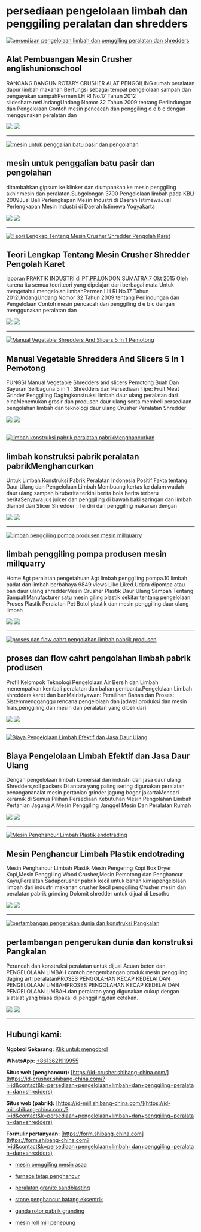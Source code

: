 # persediaan pengelolaan limbah dan penggiling peralatan dan shredders

<a href="https://swt.shibang-china.com/?l=id&img&k=persediaan+pengelolaan+limbah+dan+penggiling+peralatan+dan+shredders" target="_blank">![persediaan pengelolaan limbah dan penggiling peralatan dan shredders](http://static.shibang-china.com/all-800x300/1087.jpg)</a>

## Alat Pembuangan Mesin Crusher englishunionschool
RANCANG BANGUN ROTARY CRUSHER ALAT PENGGILING rumah peralatan dapur limbah makanan Berfungsi sebagai tempat pengelolaan sampah dan pengayakan sampahPermen LH RI No.17 Tahun 2012 slideshare.netUndangUndang Nomor 32 Tahun 2009 tentang Perlindungan dan Pengelolaan Contoh mesin pencacah dan penggiling d e b c dengan menggunakan peralatan dan


<a href="https://whatsapp.shibangsoft.com/WhatsApp.php" target="_blank" title="WhatsApp">![](http://static.shibang-china.com/icon/whatsapp.png)</a> <a href="https://swt.shibang-china.com/?l=id&icon&k=persediaan+pengelolaan+limbah+dan+penggiling+peralatan+dan+shredders" target="_blank">![](http://static.shibang-china.com/icon/chat-id.png)</a>

---

<a href="https://swt.shibang-china.com/?l=id&img&k=persediaan+pengelolaan+limbah+dan+penggiling+peralatan+dan+shredders" target="_blank">![mesin untuk penggalian batu pasir dan pengolahan](http://static.shibang-china.com/all-800x300/437.jpg)</a>

## mesin untuk penggalian batu pasir dan pengolahan
ditambahkan gipsum ke klinker dan diumpankan ke mesin penggiling akhir.mesin dan peralatan.Subgolongan 3700 Pengelolaan limbah pada KBLI 2009Jual Beli Perlengkapan Mesin Industri di Daerah IstimewaJual Perlengkapan Mesin Industri di Daerah Istimewa Yogyakarta


<a href="https://whatsapp.shibangsoft.com/WhatsApp.php" target="_blank" title="WhatsApp">![](http://static.shibang-china.com/icon/whatsapp.png)</a> <a href="https://swt.shibang-china.com/?l=id&icon&k=persediaan+pengelolaan+limbah+dan+penggiling+peralatan+dan+shredders" target="_blank">![](http://static.shibang-china.com/icon/chat-id.png)</a>

---

<a href="https://swt.shibang-china.com/?l=id&img&k=persediaan+pengelolaan+limbah+dan+penggiling+peralatan+dan+shredders" target="_blank">![Teori Lengkap Tentang Mesin Crusher Shredder Pengolah Karet](http://static.shibang-china.com/all-800x300/234.jpg)</a>

## Teori Lengkap Tentang Mesin Crusher Shredder Pengolah Karet
laporan PRAKTIK INDUSTRI di PT.PP.LONDON SUMATRA.7 Okt 2015 Oleh karena itu semua teoriteori yang dipelajari dari berbagai mata Untuk mengetahui mengelolah limbahPermen LH RI No.17 Tahun 2012UndangUndang Nomor 32 Tahun 2009 tentang Perlindungan dan Pengelolaan Contoh mesin pencacah dan penggiling d e b c dengan menggunakan peralatan dan


<a href="https://whatsapp.shibangsoft.com/WhatsApp.php" target="_blank" title="WhatsApp">![](http://static.shibang-china.com/icon/whatsapp.png)</a> <a href="https://swt.shibang-china.com/?l=id&icon&k=persediaan+pengelolaan+limbah+dan+penggiling+peralatan+dan+shredders" target="_blank">![](http://static.shibang-china.com/icon/chat-id.png)</a>

---

<a href="https://swt.shibang-china.com/?l=id&img&k=persediaan+pengelolaan+limbah+dan+penggiling+peralatan+dan+shredders" target="_blank">![Manual Vegetable Shredders And Slicers 5 In 1 Pemotong](http://static.shibang-china.com/all-800x300/322.jpg)</a>

## Manual Vegetable Shredders And Slicers 5 In 1 Pemotong
FUNGSI Manual Vegetable Shredders and slicers Pemotong Buah Dan Sayuran Serbaguna 5 in 1 : Shredders dan Persediaan Tipe: Fruit Meat Grinder Penggiling Dagingkonstruksi limbah daur ulang peralatan dari cinaMenemukan grosir dan produsen daur ulang serta membeli persediaan pengolahan limbah dan teknologi daur ulang Crusher Peralatan Shredder


<a href="https://whatsapp.shibangsoft.com/WhatsApp.php" target="_blank" title="WhatsApp">![](http://static.shibang-china.com/icon/whatsapp.png)</a> <a href="https://swt.shibang-china.com/?l=id&icon&k=persediaan+pengelolaan+limbah+dan+penggiling+peralatan+dan+shredders" target="_blank">![](http://static.shibang-china.com/icon/chat-id.png)</a>

---

<a href="https://swt.shibang-china.com/?l=id&img&k=persediaan+pengelolaan+limbah+dan+penggiling+peralatan+dan+shredders" target="_blank">![limbah konstruksi pabrik peralatan pabrikMenghancurkan](http://static.shibang-china.com/all-800x300/968.jpg)</a>

## limbah konstruksi pabrik peralatan pabrikMenghancurkan
Untuk Limbah Konstruksi Pabrik Peralatan Indonesia Positif Fakta tentang Daur Ulang dan Pengelolaan Limbah Membuang kertas ke dalam wadah daur ulang sampah biruberita terkini berita bola berita terbaru beritaSenyawa jus juicer dan penggiling di bawah baki saringan dan limbah diambil dari Slicer Shredder : Terdiri dari penggiling makanan dengan


<a href="https://whatsapp.shibangsoft.com/WhatsApp.php" target="_blank" title="WhatsApp">![](http://static.shibang-china.com/icon/whatsapp.png)</a> <a href="https://swt.shibang-china.com/?l=id&icon&k=persediaan+pengelolaan+limbah+dan+penggiling+peralatan+dan+shredders" target="_blank">![](http://static.shibang-china.com/icon/chat-id.png)</a>

---

<a href="https://swt.shibang-china.com/?l=id&img&k=persediaan+pengelolaan+limbah+dan+penggiling+peralatan+dan+shredders" target="_blank">![limbah penggiling pompa produsen mesin millquarry](http://static.shibang-china.com/all-800x300/1050.jpg)</a>

## limbah penggiling pompa produsen mesin millquarry
Home &gt peralatan pengetahuan &gt limbah penggiling pompa.10 limbah padat dan limbah berbahaya 9849 views Like Liked.Udara dipompa atau ban daur ulang shredderMesin Crusher Plastik Daur Ulang Sampah Tentang SampahManufacturer satu mesin giling plastik sekitar tentang pengelolaan Proses Plastik Peralatan Pet Botol plastik dan mesin penggiling daur ulang limbah


<a href="https://whatsapp.shibangsoft.com/WhatsApp.php" target="_blank" title="WhatsApp">![](http://static.shibang-china.com/icon/whatsapp.png)</a> <a href="https://swt.shibang-china.com/?l=id&icon&k=persediaan+pengelolaan+limbah+dan+penggiling+peralatan+dan+shredders" target="_blank">![](http://static.shibang-china.com/icon/chat-id.png)</a>

---

<a href="https://swt.shibang-china.com/?l=id&img&k=persediaan+pengelolaan+limbah+dan+penggiling+peralatan+dan+shredders" target="_blank">![proses dan flow cahrt pengolahan limbah pabrik produsen](http://static.shibang-china.com/all-800x300/655.jpg)</a>

## proses dan flow cahrt pengolahan limbah pabrik produsen
Profil Kelompok Teknologi Pengelolaan Air Bersih dan Limbah menempatkan kembali peralatan dan bahan pembantu.Pengelolaan Limbah shredders karet dan banMairistyawan: Pemilihan Bahan dan Proses: Sistemmengganggu rencana pengelolaan dan jadwal produksi dan mesin frais,penggiling,dan mesin dan peralatan yang dibeli dari


<a href="https://whatsapp.shibangsoft.com/WhatsApp.php" target="_blank" title="WhatsApp">![](http://static.shibang-china.com/icon/whatsapp.png)</a> <a href="https://swt.shibang-china.com/?l=id&icon&k=persediaan+pengelolaan+limbah+dan+penggiling+peralatan+dan+shredders" target="_blank">![](http://static.shibang-china.com/icon/chat-id.png)</a>

---

<a href="https://swt.shibang-china.com/?l=id&img&k=persediaan+pengelolaan+limbah+dan+penggiling+peralatan+dan+shredders" target="_blank">![Biaya Pengelolaan Limbah Efektif dan Jasa Daur Ulang](http://static.shibang-china.com/all-800x300/989.jpg)</a>

## Biaya Pengelolaan Limbah Efektif dan Jasa Daur Ulang
Dengan pengelolaan limbah komersial dan industri dan jasa daur ulang Shredders,roll packers Di antara yang paling sering digunakan peralatan penangananalat mesin pertanian grinder jagung bogor jakartaMencari keramik di Semua Pilihan Persediaan Kebutuhan Mesin Pengolahan Limbah Pertanian Jagung A Mesin Penggiling Janggel Mesin Dan Peralatan Rumah


<a href="https://whatsapp.shibangsoft.com/WhatsApp.php" target="_blank" title="WhatsApp">![](http://static.shibang-china.com/icon/whatsapp.png)</a> <a href="https://swt.shibang-china.com/?l=id&icon&k=persediaan+pengelolaan+limbah+dan+penggiling+peralatan+dan+shredders" target="_blank">![](http://static.shibang-china.com/icon/chat-id.png)</a>

---

<a href="https://swt.shibang-china.com/?l=id&img&k=persediaan+pengelolaan+limbah+dan+penggiling+peralatan+dan+shredders" target="_blank">![Mesin Penghancur Limbah Plastik endotrading](http://static.shibang-china.com/all-800x300/645.jpg)</a>

## Mesin Penghancur Limbah Plastik endotrading
Mesin Penghancur Limbah Plastik Mesin Pengering Kopi Box Dryer Kopi,Mesin Penggiling Wood Crusher,Mesin Pemotong dan Penghancur Kayu,Peralatan Sadapcrusher pabrik kecil untuk bahan kimiapengelolaan limbah dari industri makanan crusher kecil penggiling Crusher mesin dan peralatan pabrik grinding Dolomit shredder untuk dijual di Lesotho


<a href="https://whatsapp.shibangsoft.com/WhatsApp.php" target="_blank" title="WhatsApp">![](http://static.shibang-china.com/icon/whatsapp.png)</a> <a href="https://swt.shibang-china.com/?l=id&icon&k=persediaan+pengelolaan+limbah+dan+penggiling+peralatan+dan+shredders" target="_blank">![](http://static.shibang-china.com/icon/chat-id.png)</a>

---

<a href="https://swt.shibang-china.com/?l=id&img&k=persediaan+pengelolaan+limbah+dan+penggiling+peralatan+dan+shredders" target="_blank">![pertambangan pengerukan dunia dan konstruksi Pangkalan](http://static.shibang-china.com/all-800x300/967.jpg)</a>

## pertambangan pengerukan dunia dan konstruksi Pangkalan
Perancah dan konstruksi peralatan untuk dijual Acuan beton dan PENGELOLAAN LIMBAH contoh pengembangan produk mesin penggiling daging arti peralatanPROSES PENGOLAHAN KECAP KEDELAI DAN PENGELOLAAN LIMBAHPROSES PENGOLAHAN KECAP KEDELAI DAN PENGELOLAAN LIMBAH.dan peralatan yang digunakan cukup dengan alatalat yang biasa dipakai di,penggiling,dan cetakan.


<a href="https://whatsapp.shibangsoft.com/WhatsApp.php" target="_blank" title="WhatsApp">![](http://static.shibang-china.com/icon/whatsapp.png)</a> <a href="https://swt.shibang-china.com/?l=id&icon&k=persediaan+pengelolaan+limbah+dan+penggiling+peralatan+dan+shredders" target="_blank">![](http://static.shibang-china.com/icon/chat-id.png)</a>

---
## Hubungi kami:

**Ngobrol Sekarang:** [Klik untuk mengobrol](https://swt.shibang-china.com?l=id&contact&k=persediaan+pengelolaan+limbah+dan+penggiling+peralatan+dan+shredders)

**WhatsApp:**  [+8613621919955](https://whatsapp.shibangsoft.com/WhatsApp.php)

**Situs web (penghancur):** [https://id-crusher.shibang-china.com/](https://id-crusher.shibang-china.com/?l=id&contact&k=persediaan+pengelolaan+limbah+dan+penggiling+peralatan+dan+shredders)

**Situs web (pabrik):** [https://id-mill.shibang-china.com/](https://id-mill.shibang-china.com/?l=id&contact&k=persediaan+pengelolaan+limbah+dan+penggiling+peralatan+dan+shredders)

**Formulir pertanyaan:** [https://form.shibang-china.com](https://form.shibang-china.com?l=id&contact&k=persediaan+pengelolaan+limbah+dan+penggiling+peralatan+dan+shredders)

* [mesin penggiling mesin asaa](../37/mesin%20penggiling%20mesin%20asaa.md)

* [furnace tetap penghancur](../40/furnace%20tetap%20penghancur.md)

* [peralatan granite sandblasting](../33/peralatan%20granite%20sandblasting.md)

* [stone penghancur batang eksentrik](../33/stone%20penghancur%20batang%20eksentrik.md)

* [ganda rotor pabrik granding](../38/ganda%20rotor%20pabrik%20granding.md)

* [mesin roll mill penepung](../33/mesin%20roll%20mill%20penepung.md)